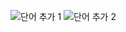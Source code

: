 ![단어 추가 1](https://github.com/mingseobi/WordMasster/assets/122345560/340b07b3-ff51-44cb-bbee-87e2dd1e7cb5)
![단어 추가 2](https://github.com/mingseobi/WordMasster/assets/122345560/e2e0d2ae-8674-4af1-8c9d-234fbb604ac5)
